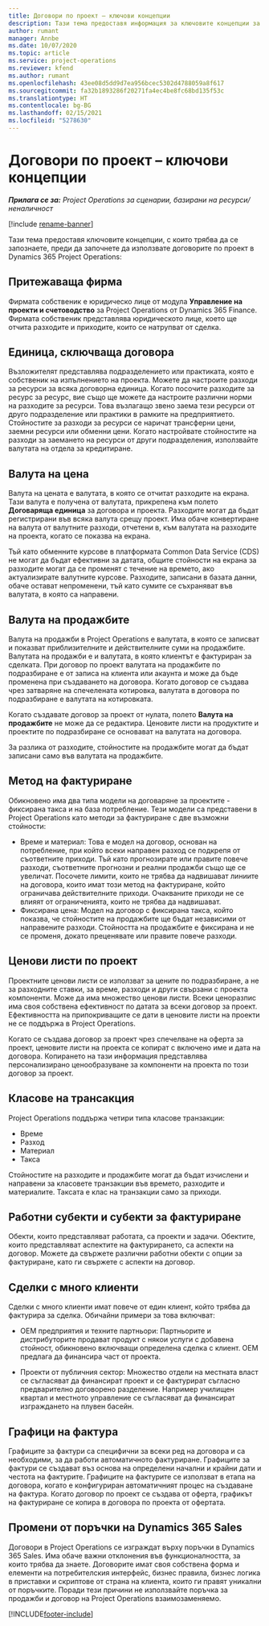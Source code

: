 ```yaml
---
title: Договори по проект – ключови концепции
description: Тази тема предоставя информация за ключовите концепции за договори по проекти в Project Operations.
author: rumant
manager: Annbe
ms.date: 10/07/2020
ms.topic: article
ms.service: project-operations
ms.reviewer: kfend
ms.author: rumant
ms.openlocfilehash: 43ee08d5dd9d7ea956bcec5302d4788059a8f617
ms.sourcegitcommit: fa32b1893286f20271fa4ec4be8fc68bd135f53c
ms.translationtype: HT
ms.contentlocale: bg-BG
ms.lasthandoff: 02/15/2021
ms.locfileid: "5278630"
---
```

# <a name="project-contracts---key-concepts"></a>Договори по проект – ключови концепции

_**Прилага се за:** Project Operations за сценарии, базирани на ресурси/неналичност_

[!include [rename-banner](~/includes/cc-data-platform-banner.md)]

Тази тема предоставя ключовите концепции, с които трябва да се запознаете, преди да започнете да използвате договорите по проект в Dynamics 365 Project Operations:

## <a name="owning-company"></a>Притежаваща фирма

Фирмата собственик е юридическо лице от модула **Управление на проекти и счетоводство** за Project Operations от Dynamics 365 Finance. Фирмата собственик представлява юридическото лице, което ще отчита разходите и приходите, които се натрупват от сделка.

## <a name="contracting-unit"></a>Единица, сключваща договора

Възложителят представлява подразделението или практиката, която е собственик на изпълнението на проекта. Можете да настроите разходи за ресурси за всяка договорна единица. Когато посочите разходите за ресурс за ресурс, вие също ще можете да настроите различни норми на разходите за ресурси. Това възлагащо звено заема тези ресурси от друго подразделение или практики в рамките на предприятието. Стойностите за разходи за ресурси се наричат трансферни цени, заемни ресурси или обменни цени. Когато настройвате стойностите на разходи за заемането на ресурси от други подразделения, използвайте валутата на отдела за кредитиране.

## <a name="cost-currency"></a>Валута на цена

Валута на цената е валутата, в която се отчитат разходите на екрана. Тази валута е получена от валутата, прикрепена към полето **Договаряща единица** за договора и проекта. Разходите могат да бъдат регистрирани във всяка валута срещу проект. Има обаче конвертиране на валута от валутните разходи, отчетени в, към валутата на разходите на проекта, когато се показва на екрана.

Тъй като обменните курсове в платформата Common Data Service (CDS) не могат да бъдат ефективни за датата, общите стойности на екрана за разходите могат да се променят с течение на времето, ако актуализирате валутните курсове. Разходите, записани в базата данни, обаче остават непроменени, тъй като сумите се съхраняват във валутата, в която са направени.

## <a name="sales-currency"></a>Валута на продажбите

Валута на продажби в Project Operations е валутата, в която се записват и показват приблизителните и действителните суми на продажбите. Валутата на продажби е и валутата, в която клиентът е фактуриран за сделката. При договор по проект валутата на продажбите по подразбиране е от записа на клиента или акаунта и може да бъде променена при създаването на договора. Когато договор се създава чрез затваряне на спечелената котировка, валутата в договора по подразбиране е валутата на котировката.

Когато създавате договор за проект от нулата, полето **Валута на продажбите** не може да се редактира. Ценовите листи на продуктите и проектите по подразбиране се основават на валутата на договора.

За разлика от разходите, стойностите на продажбите могат да бъдат записани само във валутата на продажбите.

## <a name="billing-method"></a>Метод на фактуриране

Обикновено има два типа модели на договаряне за проектите - фиксирана такса и на база потребление. Тези модели са представени в Project Operations като методи за фактуриране с две възможни стойности:

- Време и материал: Това е модел на договор, основан на потребление, при който всеки направен разход се подкрепя от съответните приходи. Тъй като прогнозирате или правите повече разходи, съответните прогнозни и реални продажби също ще се увеличат. Посочете лимити, които не трябва да надвишават линиите на договора, които имат този метод на фактуриране, който ограничава действителните приходи. Очакваните приходи не се влияят от ограниченията, които не трябва да надвишават.
- Фиксирана цена: Модел на договор с фиксирана такса, който показва, че стойностите на продажбите ще бъдат независими от направените разходи. Стойността на продажбите е фиксирана и не се променя, докато преценявате или правите повече разходи.

## <a name="project-price-lists"></a>Ценови листи по проект

Проектните ценови листи се използват за цените по подразбиране, а не за разходните ставки, за време, разходи и други свързани с проекта компоненти. Може да има множество ценови листи. Всеки ценоразпис има своя собствена ефективност по датата за всеки договор за проект. Ефективността на припокриващите се дати в ценовите листи на проекти не се поддържа в Project Operations.

Когато се създава договор за проект чрез спечелване на оферта за проект, ценовите листи на проекта се копират с включено име и дата на договора. Копирането на тази информация представлява персонализирано ценообразуване за компоненти на проекта по този договор за проект.

## <a name="transaction-classes"></a>Класове на трансакция

Project Operations поддържа четири типа класове транзакции:

- Време
- Разход
- Материал
- Такса

Стойностите на разходите и продажбите могат да бъдат изчислени и направени за класовете транзакции във времето, разходите и материалите. Таксата е клас на транзакции само за приходи.

## <a name="work-entities-and-billing-entities"></a>Работни субекти и субекти за фактуриране

Обекти, които представляват работата, са проекти и задачи. Обектите, които представляват аспектите на фактурирането, са аспекти на договор. Можете да свържете различни работни обекти с опции за фактуриране, като ги свържете с аспекти на договор.

## <a name="multi-customer-deals"></a>Сделки с много клиенти

Сделки с много клиенти имат повече от един клиент, който трябва да фактурира за сделка. Обичайни примери за това включват:

- OEM предприятия и техните партньори: Партньорите и дистрибуторите продават продукт с някои услуги с добавена стойност, обикновено включващи определена сделка с клиент. OEM предлага да финансира част от проекта. 

- Проекти от публичния сектор: Множество отдели на местната власт се съгласяват да финансират проект и се фактурират съгласно предварително договорено разделение. Например училищен квартал и местното управление се съгласяват да финансират изграждането на плувен басейн.

## <a name="invoice-schedules"></a>Графици на фактура

Графиците за фактури са специфични за всеки ред на договора и са необходими, за да работи автоматичното фактуриране. Графиците за фактури се създават въз основа на определени начални и крайни дати и честота на фактурите. Графиците на фактурите се използват в етапа на договора, когато е конфигуриран автоматичният процес на създаване на фактура. Когато договор по проект се създава от оферта, графикът на фактуриране се копира в договора по проекта от офертата.

## <a name="changes-from-dynamics-365-sales-orders"></a>Промени от поръчки на Dynamics 365 Sales

Договори в Project Operations се изграждат върху поръчки в Dynamics 365 Sales. Има обаче важни отклонения във функционалността, за които трябва да знаете. Договорите имат своя собствена форма и елементи на потребителския интерфейс, бизнес правила, бизнес логика в приставки и скриптове от страна на клиента, които ги правят уникални от поръчките. Поради тези причини не използвайте поръчка за продажби и договор на Project Operations взаимозаменяемо.


[!INCLUDE[footer-include](../includes/footer-banner.md)]